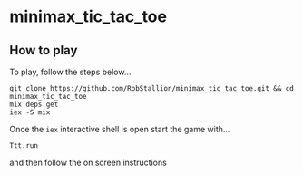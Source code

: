 # minimax_tic_tac_toe

## How to play

To play, follow the steps below...
```
git clone https://github.com/RobStallion/minimax_tic_tac_toe.git && cd minimax_tic_tac_toe
mix deps.get
iex -S mix
```

Once the `iex` interactive shell is open start the game with...
```
Ttt.run
```
and then follow the on screen instructions
